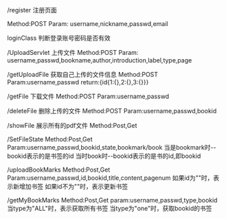 

/register 注册页面

Method:POST
Param: username,nickname,passwd,email

loginClass 判断登录账号密码是否有效


/UploadServlet 上传文件
Method:POST
Param: username,passwd,bookname,author,introduction,label,type,page

/getUploadFile 获取自己上传的文件信息
Method:POST
Param:username,passwd
return:{id{1:{},2:{},3:{}}}


/getFile   下载文件
Method:POST
Param:username,passwd

/deleteFile 删除上传的文件
Method:POST
Param:username,passwd,bookid

/showFile  展示所有的pdf文件
Method:Post,Get

/SetFileState
Method:Post,Get
Param:username,passwd,bookid,state,bookmark/book
当是bookmark时--bookid表示的是书签的id
当时book时--bookid表示的是书的id,即bookid

/uploadBookMarks
Method:Post,Get
Param:username,passwd,id,bookid,title,content,pagenum
如果id为""时，表示新增加书签
如果id不为""时，表示更新书签

/getMyBookMarks
Method:Post,Get
param:username,passwd,type,bookid
当type为"ALL"时，表示获取所有书签
当type为"one"时，获取bookid的书签

